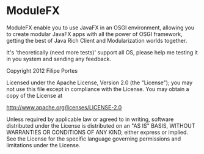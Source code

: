 ModuleFX
========

ModuleFX enable you to use JavaFX in an OSGI environment, allowing you to create modular JavaFX apps with all the power of OSGI framework, getting the best of Java Rich Client and Modularization worlds together.

It's 'theoretically (need more tests)'  support all OS, please help me testing it in you system and sending any feedback.

Copyright 2012 Filipe Portes

Licensed under the Apache License, Version 2.0 (the "License");
you may not use this file except in compliance with the License.
You may obtain a copy of the License at

  http://www.apache.org/licenses/LICENSE-2.0

Unless required by applicable law or agreed to in writing, software
distributed under the License is distributed on an "AS IS" BASIS,
WITHOUT WARRANTIES OR CONDITIONS OF ANY KIND, either express or implied.
See the License for the specific language governing permissions and
limitations under the License.
